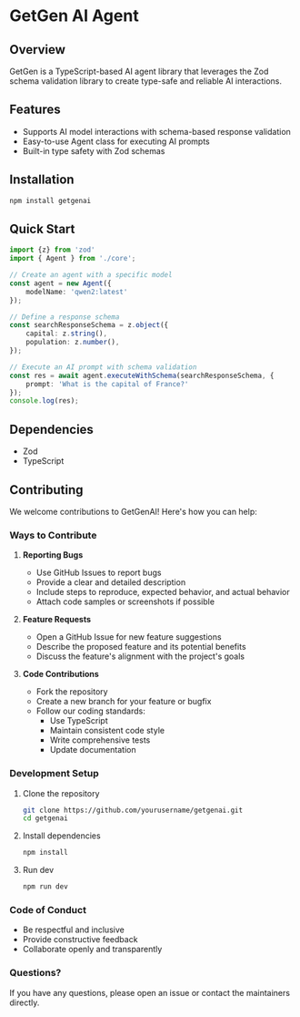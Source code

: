# GetGen AI Agent

## Overview

GetGen is a TypeScript-based AI agent library that leverages the Zod schema validation library to create type-safe and reliable AI interactions.

## Features

- Supports AI model interactions with schema-based response validation
- Easy-to-use Agent class for executing AI prompts
- Built-in type safety with Zod schemas

## Installation

```bash
npm install getgenai
```

## Quick Start

```typescript
import {z} from 'zod'
import { Agent } from './core';

// Create an agent with a specific model
const agent = new Agent({
    modelName: 'qwen2:latest'
});

// Define a response schema
const searchResponseSchema = z.object({
    capital: z.string(),
    population: z.number(),
});

// Execute an AI prompt with schema validation
const res = await agent.executeWithSchema(searchResponseSchema, {
    prompt: 'What is the capital of France?'
});
console.log(res);
```

## Dependencies

- Zod
- TypeScript

## Contributing

We welcome contributions to GetGenAI! Here's how you can help:

### Ways to Contribute

1. **Reporting Bugs**
   - Use GitHub Issues to report bugs
   - Provide a clear and detailed description
   - Include steps to reproduce, expected behavior, and actual behavior
   - Attach code samples or screenshots if possible

2. **Feature Requests**
   - Open a GitHub Issue for new feature suggestions
   - Describe the proposed feature and its potential benefits
   - Discuss the feature's alignment with the project's goals

3. **Code Contributions**
   - Fork the repository
   - Create a new branch for your feature or bugfix
   - Follow our coding standards:
     - Use TypeScript
     - Maintain consistent code style
     - Write comprehensive tests
     - Update documentation

### Development Setup

1. Clone the repository
   ```bash
   git clone https://github.com/yourusername/getgenai.git
   cd getgenai
   ```

2. Install dependencies
   ```bash
   npm install
   ```

3. Run dev
   ```bash
   npm run dev
   ```

### Code of Conduct

- Be respectful and inclusive
- Provide constructive feedback
- Collaborate openly and transparently

### Questions?

If you have any questions, please open an issue or contact the maintainers directly.
